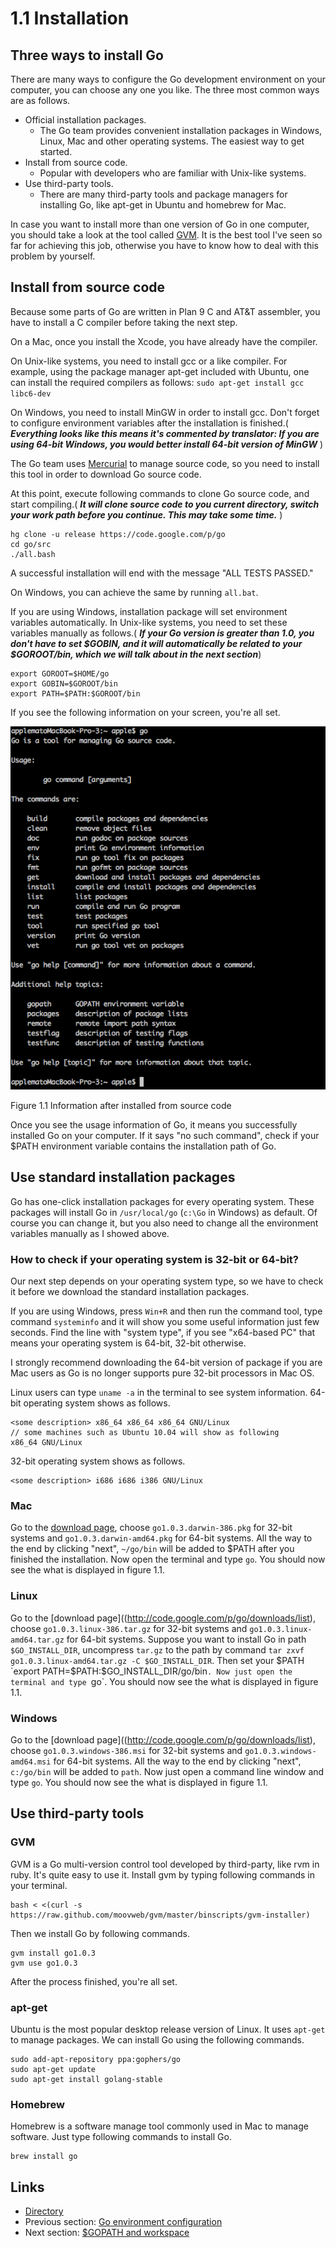 # 1.1 Installation
## Three ways to install Go

There are many ways to configure the Go development environment on your computer, you can choose any one you like. The three most common ways are as follows.


-  Official installation packages.
	- The Go team provides convenient installation packages in Windows, Linux, Mac and other operating systems. The easiest way to get started.
- Install from source code.
    -  Popular with developers who are familiar with Unix-like systems.
- Use third-party tools.
	- There are many third-party tools and package managers for installing Go, like apt-get in Ubuntu and homebrew for Mac.
	
In case you want to install more than one version of Go in one computer, you should take a look at the tool called [GVM](https://github.com/moovweb/gvm). It is the best tool I've seen so far for achieving this job, otherwise you have to know how to deal with this problem by yourself.

## Install from source code

Because some parts of Go are written in Plan 9 C and AT&T assembler, you have to install a C compiler before taking the next step.

On a Mac, once you install the Xcode, you have already have the compiler.

On Unix-like systems, you need to install gcc or a like compiler. For example, using the package manager apt-get included with Ubuntu, one can install the required compilers as follows:
 `sudo apt-get install gcc libc6-dev`

On Windows, you need to install MinGW in order to install gcc. Don't forget to configure environment variables after the installation is finished.( ***Everything looks like this means it's commented by translator: If you are using 64-bit Windows, you would better install 64-bit version of MinGW*** )

The Go team uses [Mercurial](http://mercurial.selenic.com/downloads/) to manage source code, so you need to install this tool in order to download Go source code.

At this point, execute following commands to clone Go source code, and start compiling.( ***It will clone source code to you current directory, switch your work path before you continue. This may take some time.*** )

	hg clone -u release https://code.google.com/p/go
	cd go/src
	./all.bash 
	
A successful installation will end with the message "ALL TESTS PASSED."

On Windows, you can achieve the same by running `all.bat`.

If you are using Windows, installation package will set environment variables automatically. In Unix-like systems, you need to set these variables manually as follows.( ***If your Go version is greater than 1.0, you don't have to set $GOBIN, and it will automatically be related to your $GOROOT/bin, which we will talk about in the next section***)

    export GOROOT=$HOME/go
    export GOBIN=$GOROOT/bin
    export PATH=$PATH:$GOROOT/bin

If you see the following information on your screen, you're all set.

![](images/1.1.mac.png?raw=true)

Figure 1.1 Information after installed from source code

Once you see the usage information of Go, it means you successfully installed Go on your computer. If it says "no such command", check if your $PATH environment variable contains the installation path of Go.

## Use standard installation packages

Go has one-click installation packages for every operating system. These packages will install Go in `/usr/local/go` (`c:\Go` in Windows) as default. Of course you can change it, but you also need to change all the environment variables manually as I showed above.

### How to check if your operating system is 32-bit or 64-bit?

Our next step depends on your operating system type, so we have to check it before we download the standard installation packages.

If you are using Windows, press `Win+R` and then run the command tool, type command `systeminfo` and it will show you some useful information just few seconds. Find the line with "system type", if you see "x64-based PC" that means your operating system is 64-bit, 32-bit otherwise.

I strongly recommend downloading the 64-bit version of package if you are Mac users as Go is no longer supports pure 32-bit processors in Mac OS.

Linux users can type `uname -a` in the terminal to see system information.
64-bit operating system shows as follows.

    <some description> x86_64 x86_64 x86_64 GNU/Linux
    // some machines such as Ubuntu 10.04 will show as following
    x86_64 GNU/Linux

32-bit operating system shows as follows.

    <some description> i686 i686 i386 GNU/Linux

### Mac

Go to the [download page](http://code.google.com/p/go/downloads/list), choose `go1.0.3.darwin-386.pkg` for 32-bit systems and `go1.0.3.darwin-amd64.pkg` for 64-bit systems. All the way to the end by clicking "next", `~/go/bin` will be added to $PATH after you finished the installation. Now open the terminal and type `go`. You should now see the what is displayed in figure 1.1.

### Linux

Go to the [download page]((http://code.google.com/p/go/downloads/list), choose `go1.0.3.linux-386.tar.gz` for 32-bit systems and `go1.0.3.linux-amd64.tar.gz` for 64-bit systems. Suppose you want to install Go in path `$GO_INSTALL_DIR`, uncompress `tar.gz` to the path by command `tar zxvf go1.0.3.linux-amd64.tar.gz -C $GO_INSTALL_DIR`. Then set your $PATH `export PATH=$PATH:$GO_INSTALL_DIR/go/bin`. Now just open the terminal and type `go`. You should now see the what is displayed in figure 1.1.

### Windows

Go to the [download page]((http://code.google.com/p/go/downloads/list), choose `go1.0.3.windows-386.msi` for 32-bit systems and `go1.0.3.windows-amd64.msi` for 64-bit systems. All the way to the end by clicking "next", `c:/go/bin` will be added to `path`. Now just open a command line window and type `go`. You should now see the what is displayed in figure 1.1.

## Use third-party tools

### GVM

GVM is a Go multi-version control tool developed by third-party, like rvm in ruby. It's quite easy to use it. Install gvm by typing following commands in your terminal.

    bash < <(curl -s https://raw.github.com/moovweb/gvm/master/binscripts/gvm-installer)

Then we install Go by following commands.

    gvm install go1.0.3
    gvm use go1.0.3

After the process finished, you're all set.

### apt-get

Ubuntu is the most popular desktop release version of Linux. It uses `apt-get` to manage packages. We can install Go using the following commands.

    sudo add-apt-repository ppa:gophers/go
    sudo apt-get update
    sudo apt-get install golang-stable

### Homebrew

Homebrew is a software manage tool commonly used in Mac to manage software. Just type following commands to install Go.

    brew install go

## Links

- [Directory](preface.md)
- Previous section: [Go environment configuration](01.0.md)
- Next section: [$GOPATH and workspace](01.2.md)
